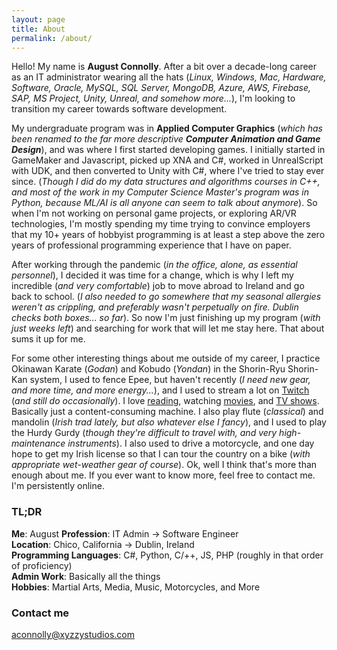 ```yaml
---
layout: page
title: About
permalink: /about/
---
```


Hello! My name is **August Connolly**. After a bit over a decade-long career as an IT administrator wearing all the hats (*Linux, Windows, Mac, Hardware, Software, Oracle, MySQL, SQL Server, MongoDB, Azure, AWS, Firebase, SAP, MS Project, Unity, Unreal, and somehow more...*), I'm looking to transition my career towards software development.

My undergraduate program was in **Applied Computer Graphics** (*which has been renamed to the far more descriptive **Computer Animation and Game Design***), and was where I first started developing games. I initially started in GameMaker and Javascript, picked up XNA and C#, worked in UnrealScript with UDK, and then converted to Unity with C#, where I've tried to stay ever since. (*Though I did do my data structures and algorithms courses in C++, and most of the work in my Computer Science Master's program was in Python, because ML/AI is all anyone can seem to talk about anymore*). So when I'm not working on personal game projects, or exploring AR/VR technologies, I'm mostly spending my time trying to convince employers that my 10+ years of hobbyist programming is at least a step above the zero years of professional programming experience that I have on paper.

After working through the pandemic (*in the office, alone, as essential personnel*), I decided it was time for a change, which is why I left my incredible (*and very comfortable*) job to move abroad to Ireland and go back to school. (*I also needed to go somewhere that my seasonal allergies weren't as crippling, and preferably wasn't perpetually on fire. Dublin checks both boxes... so far*). So now I'm just finishing up my program (*with just weeks left*) and searching for work that will let me stay here. That about sums it up for me. 

For some other interesting things about me outside of my career, I practice Okinawan Karate (*Godan*) and Kobudo (*Yondan*) in the Shorin-Ryu Shorin-Kan system, I used to fence Epee, but haven't recently (*I need new gear, and more time, and more energy...*), and I used to stream a lot on [Twitch](https://twitch.tv/ghotifrye) (*and still do occasionally*). I love [reading](https://www.goodreads.com/user/show/55240962-august-connolly), watching [movies](https://letterboxd.com/GhotiFrye/), and [TV shows](https://www.imdb.com/user/ur15925417/). Basically just a content-consuming machine. I also play flute (*classical*) and mandolin (*Irish trad lately, but also whatever else I fancy*), and I used to play the Hurdy Gurdy (*though they're difficult to travel with, and very high-maintenance instruments*). I also used to drive a motorcycle, and one day hope to get my Irish license so that I can tour the country on a bike (*with appropriate wet-weather gear of course*). Ok, well I think that's more than enough about me. If you ever want to know more, feel free to contact me. I'm persistently online.

### TL;DR

**Me**: August
**Profession**: IT Admin -> Software Engineer  
**Location**: Chico, California -> Dublin, Ireland  
**Programming Languages**: C#, Python, C/++, JS, PHP (roughly in that order of proficiency)  
**Admin Work**: Basically all the things  
**Hobbies**: Martial Arts, Media, Music, Motorcycles, and More  

### Contact me

[aconnolly@xyzzystudios.com](mailto:aconnolly@xyzzystudios.com)